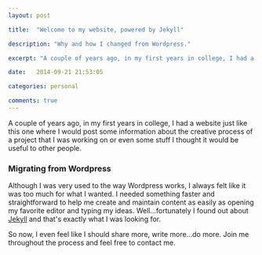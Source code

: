 ```yaml
---
layout: post

title:  "Welcome to my website, powered by Jekyll"

description: "Why and how I changed from Wordpress."

excerpt: "A couple of years ago, in my first years in college, I had a website just like this one where I would post some information about the creative process of a project that I was working on or even some stuff I thought it would be useful to other people. Although I was very used to the way Wordpress works, I always felt like [...]"

date:   2014-09-21 21:53:05

categories: personal

comments: true
---
```


A couple of years ago, in my first years in college, I had a website just like this one where I would post some information about the creative process of a project that I was working on or even some stuff I thought it would be useful to other people.

### Migrating from Wordpress

Although I was very used to the way Wordpress works, I always felt like it was too much for what I wanted. I needed something faster and straightforward to  help me create and maintain content as easily as opening my favorite editor and typing my ideas. Well...fortunately I found out about <a href="http://jekyllrb.com/" target="_blank">Jekyll</a> and that's exactly what I was looking for.

So now, I even feel like I should share more, write more...do more. Join me throughout the process and feel free to contact me. 

